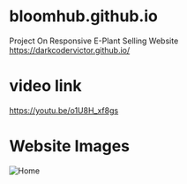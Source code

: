 # bloomhub.github.io
Project On Responsive E-Plant Selling Website
https://darkcodervictor.github.io/

# video link
https://youtu.be/o1U8H_xf8gs

# Website Images
![Home](https://github.com/DarkCoderVictor/DarkCoderVictor.github.io/assets/115880937/2c5ba6a1-2c67-44e6-a253-928997879525)
